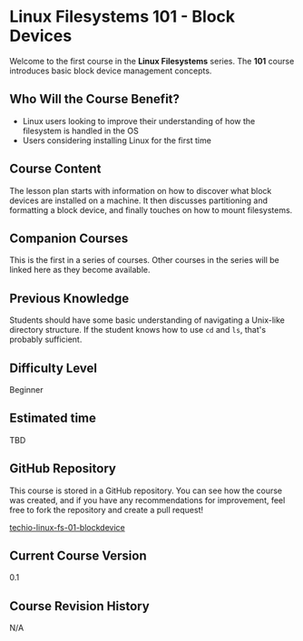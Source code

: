 # Linux Filesystems 101 - Block Devices

Welcome to the first course in the **Linux Filesystems** series. The **101** course introduces basic block device management concepts.

## Who Will the Course Benefit?
 - Linux users looking to improve their understanding of how the filesystem is handled in the OS
 - Users considering installing Linux for the first time

## Course Content
The lesson plan starts with information on how to discover what block devices are installed on a machine. It then discusses partitioning and formatting a block device, and finally touches on how to mount filesystems.

## Companion Courses
This is the first in a series of courses. Other courses in the series will be linked here as they become available.

## Previous Knowledge
Students should have some basic understanding of navigating a Unix-like directory structure. If the student knows how to use `cd` and `ls`, that's probably sufficient.

## Difficulty Level
Beginner

## Estimated time
TBD

## GitHub Repository
This course is stored in a GitHub repository. You can see how the course was created, and if you have any recommendations for improvement, feel free to fork the repository and create a pull request!

[techio-linux-fs-01-blockdevice](https://github.com/danBhentschel/techio-linux-fs-01-blockdevice)

## Current Course Version
0.1

## Course Revision History
N/A
